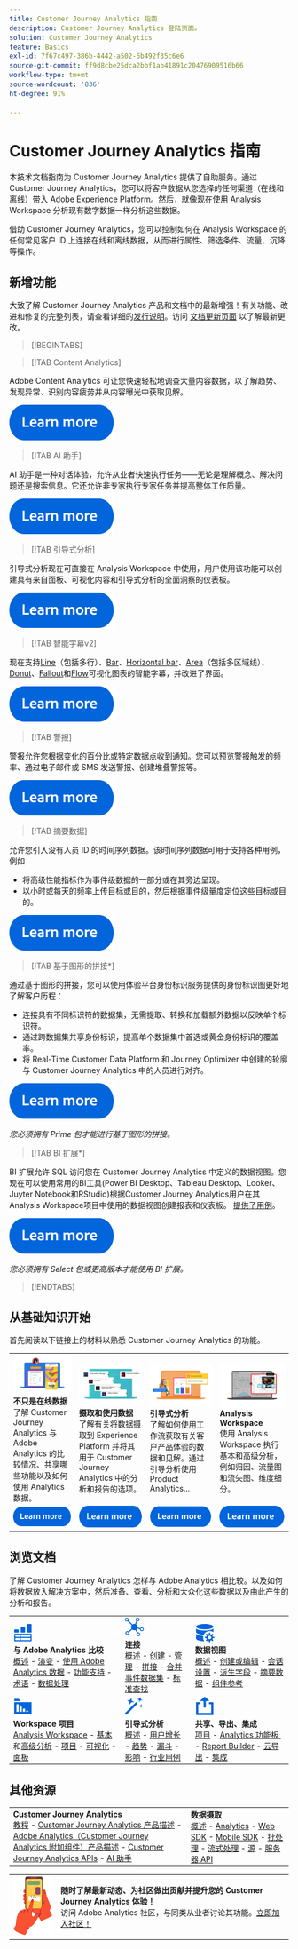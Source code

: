 ```yaml
---
title: Customer Journey Analytics 指南
description: Customer Journey Analytics 登陆页面。
solution: Customer Journey Analytics
feature: Basics
exl-id: 7f67c497-386b-4442-a502-6b492f35c6e6
source-git-commit: ff9d8cbe25dca2bbf1ab41891c20476909516b66
workflow-type: tm+mt
source-wordcount: '836'
ht-degree: 91%

---
```


# Customer Journey Analytics 指南

本技术文档指南为 Customer Journey Analytics 提供了自助服务。通过 Customer Journey Analytics，您可以将客户数据从您选择的任何渠道（在线和离线）带入 Adobe Experience Platform。然后，就像现在使用 Analysis Workspace 分析现有数字数据一样分析这些数据。

借助 Customer Journey Analytics，您可以控制如何在 Analysis Workspace 的任何常见客户 ID 上连接在线和离线数据，从而进行属性、筛选条件、流量、沉降等操作。 

## 新增功能

大致了解 Customer Journey Analytics 产品和文档中的最新增强！有关功能、改进和修复的完整列表，请查看详细的[发行说明](../release-notes/latest.md)。访问 [文档更新页面](../release-notes/doc-changes.md) 以了解最新更改。

>[!BEGINTABS]

>[!TAB Content Analytics]

Adobe Content Analytics 可让您快速轻松地调查大量内容数据，以了解趋势、发现异常、识别内容疲劳并从内容曝光中获取见解。

[![图像](assets/learn-more-button.svg)](/help/content-analytics/content-analytics.md)

>[!TAB AI 助手]

AI 助手是一种对话体验，允许从业者快速执行任务——无论是理解概念、解决问题还是搜索信息。它还允许非专家执行专家任务并提高整体工作质量。

[![图像](assets/learn-more-button.svg)](/help/ai-assistant.md)


>[!TAB 引导式分析]

引导式分析现在可直接在 Analysis Workspace 中使用，用户使用该功能可以创建具有来自面板、可视化内容和引导式分析的全面洞察的仪表板。

[![图像](assets/learn-more-button.svg)](/help/guided-analysis/overview.md)


>[!TAB 智能字幕v2]

现在支持[Line](/help/analysis-workspace/visualizations/line.md)（包括多行）、[Bar](/help/analysis-workspace/visualizations/bar.md)、[Horizontal bar](/help/analysis-workspace/visualizations/horizontal-bar.md)、[Area](/help/analysis-workspace/visualizations/area.md)（包括多区域线）、[Donut](/help/analysis-workspace/visualizations/donut.md)、[Fallout](/help/analysis-workspace/visualizations/fallout/fallout-flow.md)和[Flow](/help/analysis-workspace/visualizations/c-flow/flow.md)可视化图表的智能字幕，并改进了界面。

[![图像](assets/learn-more-button.svg)](/help/components/c-intelligent-alerts/intelligent-alerts.md)

>[!TAB 警报]

警报允许您根据变化的百分比或特定数据点收到通知。您可以预览警报触发的频率、通过电子邮件或 SMS 发送警报、创建堆叠警报等。

[![图像](assets/learn-more-button.svg)](/help/components/c-intelligent-alerts/intelligent-alerts.md)

>[!TAB 摘要数据]

允许您引入没有人员 ID 的时间序列数据。该时间序列数据可用于支持各种用例，例如

- 将高级性能指标作为事件级数据的一部分或在其旁边呈现。
- 以小时或每天的频率上传目标或目的，然后根据事件级量度定位这些目标或目的。

[![图像](assets/learn-more-button.svg)](/help/data-views/summary-data.md)

>[!TAB 基于图形的拼接*]

通过基于图形的拼接，您可以使用体验平台身份标识服务提供的身份标识图更好地了解客户历程： <ul><li>连接具有不同标识符的数据集，无需提取、转换和加载额外数据以反映单个标识符。</li> <li>通过跨数据集共享身份标识，提高单个数据集中首选或黄金身份标识的覆盖率。</li><li>将 Real-Time Customer Data Platform 和 Journey Optimizer 中创建的轮廓与 Customer Journey Analytics 中的人员进行对齐。</li></ul>

[![图像](assets/learn-more-button.svg)](/help/stitching/overview.md#graph-based-stitching)

*_您必须拥有 Prime 包才能进行基于图形的拼接。_*

>[!TAB BI 扩展*]

BI 扩展允许 SQL 访问您在 Customer Journey Analytics 中定义的数据视图。您现在可以使用常用的BI工具(Power BI Desktop、Tableau Desktop、Looker、Juyter Notebook和RStudio)根据Customer Journey Analytics用户在其Analysis Workspace项目中使用的数据视图创建报表和仪表板。 [提供了用例](/help/use-cases/data-views/bi-extension-usecases.md)。

[![图像](assets/learn-more-button.svg)](/help/data-views/bi-extension.md)

*_您必须拥有 Select 包或更高版本才能使用 BI 扩展。_*


>[!ENDTABS]

## 从基础知识开始

首先阅读以下链接上的材料以熟悉 Customer Journey Analytics 的功能。

<table style="table-layout:fixed">
  <tr style="border: 0;">
    <td>
    <a href="/help/getting-started/aa-vs-cja/overview.md"><img src="./assets/aa-vs-cja.png"></a>
    <div><strong>不只是在线数据</strong><br/>了解 Customer Journey Analytics 与 Adobe Analytics 的比较情况、共享哪些功能以及如何使用 Analytics 数据。</div>
    </td>
    <td>
    <a href="/help/data-ingestion/data-ingestion.md"><img src="./assets/data-ingestion.png"></a>
    <div><strong>摄取和使用数据</strong><br/>了解有关将数据摄取到 Experience Platform 并将其用于 Customer Journey Analytics 中的分析和报告的选项。</div>
    </td>
    <td>
    <a href="/help/guided-analysis/overview.md"><img src="./assets/product-analytics.png"></a>
    <div><strong>引导式分析</strong><br/>了解如何使用工作流获取有关客户产品体验的数据和见解。通过引导分析使用 Product Analytics...
    </div>
    </td>
    <td>
    <a href="/help/analysis-workspace/home.md"><img src="./assets/workspace.png"></a>
    <div><strong>Analysis Workspace</strong><br/>使用 Analysis Workspace 执行基本和高级分析，例如归因、流量图和流失图、维度细分。</div>
    </td>
  </tr>
  <tr style="border: 0;">
    <td align="center"><a href="/help/getting-started/aa-vs-cja/overview.md"><img src="./assets/learn-more-button.svg"></a></td>
    <td align="center"><a href="/help/data-ingestion/data-ingestion.md"><img src="./assets/learn-more-button.svg"></a></td>
    <td align="center"><a href="/help/guided-analysis/overview.md"><img src="./assets/learn-more-button.svg"></a></td>
    <td align="center"><a href="/help/analysis-workspace/home.md"><img src="./assets/learn-more-button.svg"></a></td>
    </tr>
</table>


## 浏览文档

了解 Customer Journey Analytics 怎样与 Adobe Analytics 相比较。以及如何将数据放入解决方案中，然后准备、查看、分析和大众化这些数据以及由此产生的分析和报告。

<table style="table-layout:fixed">
  <tr style="border: 0;">
    <td>
      <img src="./assets/analytics.svg" width="35px"><br/>
      <strong>与 Adobe Analytics 比较</strong><br/><a href="/help/getting-started/aa-vs-cja/overview.md">概述</a> - <a href="/help/getting-started/aa-to-cja.md">演变</a> - <a href="/help/getting-started/aa-vs-cja/aa-data-in-cja.md">使用 Adobe Analytics 数据</a> - <a href="/help/getting-started/aa-vs-cja/cja-aa.md">功能支持</a> - <a href="/help/getting-started/aa-vs-cja/terminology.md">术语</a> - <a href="/help/getting-started/aa-vs-cja/data-processing-comparisons.md">数据处理</a>
    </td>
    <td>
      <img src="./assets/connections.svg" width="35px"><br/>
      <strong>连接</strong><br/><a href="/help/connections/overview.md">概述</a> - <a href="/help/connections/create-connection.md">创建</a> - <a href="/help/connections/manage-connections.md">管理</a> - <a href="/help/stitching/overview.md">拼接</a> - <a href="/help/connections/combined-dataset.md">合并事件数据集</a> - <a href="/help/connections/standard-lookups.md">标准查找</a>
    </td>
     <td>
      <img src="./assets/dataviews.svg" width="35px"><br/>
      <strong>数据视图</strong><br/><a href="/help/data-views/data-views.md">概述</a> - <a href="/help/data-views/create-dataview.md">创建或编辑</a> - <a href="/help/data-views/session-settings.md">会话设置</a> - <a href="/help/data-views/derived-fields/derived-fields.md">派生字段</a> - <a href="/help/data-views/summary-data.md">摘要数据</a> - <a href="/help/data-views/component-reference.md">组件参考</a>
    </td>

</tr>
  <tr style="border: 0;">
    <td>
      <img src="./assets/workspace.svg" width="35px"><br/>
      <strong>Workspace 项目</strong><br/><a href="/help/analysis-workspace/home.md">Analysis Workspace</a> - <a href="/help/analysis-workspace/perform-basic-analysis.md">基本</a>和<a href="/help/analysis-workspace/perform-adv-analysis.md">高级分析</a> - <a href="/help/analysis-workspace/build-workspace-project/freeform-overview.md">项目</a> - <a href="/help/analysis-workspace/visualizations/freeform-analysis-visualizations.md">可视化</a> - <a href="/help/analysis-workspace/c-panels/freeform-panel.md">面板</a>
    </td>
    <td>
      <img src="./assets/guided-analysis.svg" width="35px"><br/>
      <strong>引导式分析</strong><br/><a href="/help/guided-analysis/overview.md">概述</a> - <a href="/help/guided-analysis/types/active-growth.md">用户增长</a> - <a href="/help/guided-analysis/types/trends.md">趋势</a> - <a href="/help/guided-analysis/types/funnel.md">漏斗</a> - <a href="/help/guided-analysis/types/release-impact.md">影响</a> - <a href="/help/guided-analysis/industry-use-cases.md">行业用例</a>
    </td>
    <td>
      <img src="./assets/share.svg" width="35px"><br/>
      <strong>共享、导出、集成</strong><br/><a href="/help/analysis-workspace/curate-share/share-projects.md">项目</a> - <a href="/help/mobile-app/home.md">Analytics 功能板 </a> - <a href="/help/report-builder/report-buider-overview.md">Report Builder</a>  - <a href="/help/components/exports/manage-exports.md">云导出</a> - <a href="/help/integrations/overview.md">集成</a>
    </td>
  </tr>
</table>

## 其他资源

<table style="table-layout:fixed"><tr style="border: 0;">
<td><strong>Customer Journey Analytics</strong><br/>
<a href="https://experienceleague.adobe.com/zh-hans/docs/customer-journey-analytics-learn/tutorials/overview" target="_blank">教程</a> - <a href="https://helpx.adobe.com/cn/legal/product-descriptions/customer-journey-analytics.html" target="_blank">Customer Journey Analytics 产品描述</a> - <a href="https://helpx.adobe.com/cn/legal/product-descriptions/adobe-analytics-addon-customer-journey-analytics.html" target="_blank">Adobe Analytics（Customer Journey Analytics 附加组件）产品描述</a> - <a href="https://developer.adobe.com/cja-apis/docs/" target="_blank">Customer Journey Analytics APIs</a> - <a href="/help/ai-assistant.md">AI 助手</a>
</td>
<td><strong>数据摄取</strong><br/><a href="/help/data-ingestion/data-ingestion.md">概述</a> - <a href="/help/data-ingestion/analytics.md">Analytics</a> - <a href="/help/data-ingestion/aepwebsdk.md">Web SDK</a> - <a href="/help/data-ingestion/aepmobilesdk.md">Mobile SDK</a> - <a href="/help/data-ingestion/batch.md">批处理</a> - <a href="/help/data-ingestion/streaming.md">流式处理</a> - <a href="/help/data-ingestion/sources.md">源</a> - <a href="/help/data-ingestion/serverapi.md">服务器 API</a>
</td>
</tr>
</table>


<table style="table-layout:auto" class="tablelayout-is-fixed"><tbody><tr style="border: 0;"><td><img src="./assets/newsletter.png"></td><td>
<b>随时了解最新动态、为社区做出贡献并提升您的 Customer Journey Analytics 体验！</b><br>访问 Adobe Analytics 社区，与同类从业者讨论其功能。<a href="https://experienceleaguecommunities.adobe.com/t5/adobe-analytics/ct-p/adobe-analytics-community">立即加入社区！</a></td></tr></tbody></table>
